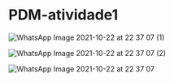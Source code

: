 # PDM-atividade1
![WhatsApp Image 2021-10-22 at 22 37 07 (1)](https://user-images.githubusercontent.com/58004858/138537701-978b70da-48a2-4e4c-a171-4d238f7d56de.jpeg)

![WhatsApp Image 2021-10-22 at 22 37 07 (2)](https://user-images.githubusercontent.com/58004858/138537699-a732f119-bb6e-4b05-85cd-849b372ceb05.jpeg)

![WhatsApp Image 2021-10-22 at 22 37 07](https://user-images.githubusercontent.com/58004858/138537703-efe9e3ab-86b7-4c98-8e8b-b77a9df9875e.jpeg)

